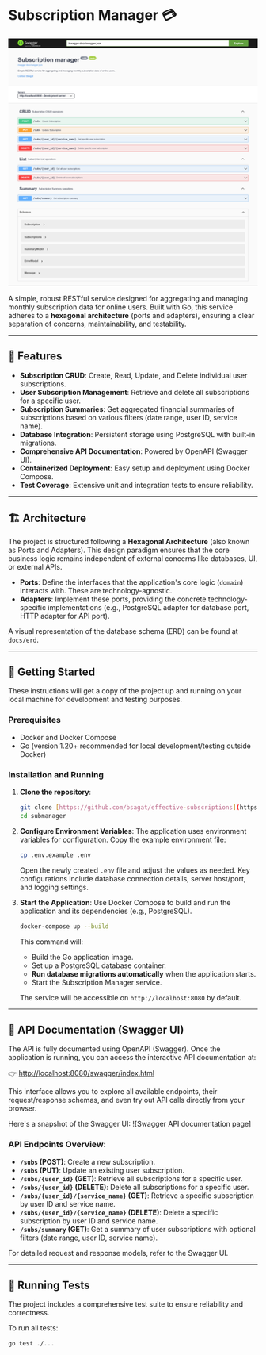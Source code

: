 # Subscription Manager 💳

![Subscription Manager Logo](docs/swaggerPage.png)

A simple, robust RESTful service designed for aggregating and managing monthly subscription data for online users. Built with Go, this service adheres to a **hexagonal architecture** (ports and adapters), ensuring a clear separation of concerns, maintainability, and testability.

---

## 🌟 Features

* **Subscription CRUD**: Create, Read, Update, and Delete individual user subscriptions.
* **User Subscription Management**: Retrieve and delete all subscriptions for a specific user.
* **Subscription Summaries**: Get aggregated financial summaries of subscriptions based on various filters (date range, user ID, service name).
* **Database Integration**: Persistent storage using PostgreSQL with built-in migrations.
* **Comprehensive API Documentation**: Powered by OpenAPI (Swagger UI).
* **Containerized Deployment**: Easy setup and deployment using Docker Compose.
* **Test Coverage**: Extensive unit and integration tests to ensure reliability.
---

## 🏗️ Architecture

The project is structured following a **Hexagonal Architecture** (also known as Ports and Adapters). This design paradigm ensures that the core business logic remains independent of external concerns like databases, UI, or external APIs.

* **Ports**: Define the interfaces that the application's core logic (`domain`) interacts with. These are technology-agnostic.
* **Adapters**: Implement these ports, providing the concrete technology-specific implementations (e.g., PostgreSQL adapter for database port, HTTP adapter for API port).

A visual representation of the database schema (ERD) can be found at `docs/erd`.

---

## 🚀 Getting Started

These instructions will get a copy of the project up and running on your local machine for development and testing purposes.

### Prerequisites

* Docker and Docker Compose
* Go (version 1.20+ recommended for local development/testing outside Docker)

### Installation and Running

1.  **Clone the repository**:
    ```bash
    git clone [https://github.com/bsagat/effective-subscriptions](https://github.com/bsagat/effective-subscriptions) 
    cd submanager
    ```

2.  **Configure Environment Variables**:
    The application uses environment variables for configuration.
    Copy the example environment file:
    ```bash
    cp .env.example .env
    ```
    Open the newly created `.env` file and adjust the values as needed. Key configurations include database connection details, server host/port, and logging settings.

3.  **Start the Application**:
    Use Docker Compose to build and run the application and its dependencies (e.g., PostgreSQL).
    ```bash
    docker-compose up --build
    ```
    This command will:
    * Build the Go application image.
    * Set up a PostgreSQL database container.
    * **Run database migrations automatically** when the application starts.
    * Start the Subscription Manager service.

    The service will be accessible on `http://localhost:8080` by default.

---

## 📖 API Documentation (Swagger UI)

The API is fully documented using OpenAPI (Swagger). Once the application is running, you can access the interactive API documentation at:

👉 [http://localhost:8080/swagger/index.html](http://localhost:8080/swagger/index.html)

This interface allows you to explore all available endpoints, their request/response schemas, and even try out API calls directly from your browser.

Here's a snapshot of the Swagger UI:
![Swagger API documentation page]

### API Endpoints Overview:

* **`/subs` (POST)**: Create a new subscription.
* **`/subs` (PUT)**: Update an existing user subscription.
* **`/subs/{user_id}` (GET)**: Retrieve all subscriptions for a specific user.
* **`/subs/{user_id}` (DELETE)**: Delete all subscriptions for a specific user.
* **`/subs/{user_id}/{service_name}` (GET)**: Retrieve a specific subscription by user ID and service name.
* **`/subs/{user_id}/{service_name}` (DELETE)**: Delete a specific subscription by user ID and service name.
* **`/subs/summary` (GET)**: Get a summary of user subscriptions with optional filters (date range, user ID, service name).

For detailed request and response models, refer to the Swagger UI.

---

## 🧪 Running Tests

The project includes a comprehensive test suite to ensure reliability and correctness.

To run all tests:

```bash
go test ./...